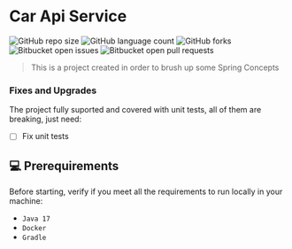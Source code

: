 # Car Api Service

![GitHub repo size](https://img.shields.io/github/repo-size/iuricode/README-template?style=for-the-badge)
![GitHub language count](https://img.shields.io/github/languages/count/iuricode/README-template?style=for-the-badge)
![GitHub forks](https://img.shields.io/github/forks/iuricode/README-template?style=for-the-badge)
![Bitbucket open issues](https://img.shields.io/bitbucket/issues/iuricode/README-template?style=for-the-badge)
![Bitbucket open pull requests](https://img.shields.io/bitbucket/pr-raw/iuricode/README-template?style=for-the-badge)

> This is a project created in order to brush up some Spring Concepts

### Fixes and Upgrades

The project fully suported and covered with unit tests, all of them are breaking, just need:

- [ ] Fix unit tests

## 💻 Prerequirements

Before starting, verify if you meet all the requirements to run locally in your machine:

- `Java 17`
- `Docker`
- `Gradle`